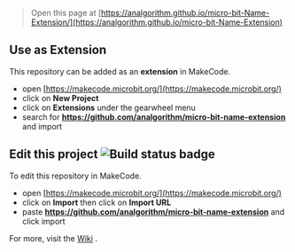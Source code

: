 
> Open this page at [https://analgorithm.github.io/micro-bit-Name-Extension/](https://analgorithm.github.io/micro-bit-Name-Extension)
## Use as Extension

This repository can be added as an **extension** in MakeCode.

* open [https://makecode.microbit.org/](https://makecode.microbit.org/)
* click on **New Project**
* click on **Extensions** under the gearwheel menu
* search for **https://github.com/analgorithm/micro-bit-name-extension** and import

## Edit this project ![Build status badge](https://github.com/analgorithm/micro-bit-name-extension/workflows/MakeCode/badge.svg)

To edit this repository in MakeCode.

* open [https://makecode.microbit.org/](https://makecode.microbit.org/)
* click on **Import** then click on **Import URL**
* paste **https://github.com/analgorithm/micro-bit-name-extension** and click import

For more, visit the [Wiki](https://github.com/AnAlgorithm/micro-bit-Name-Extension/wiki) .
